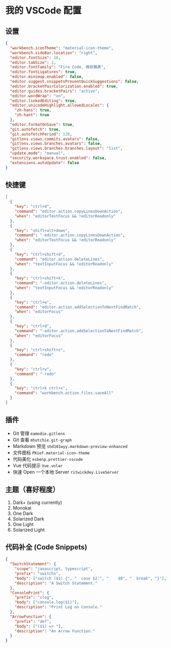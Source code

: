 # 我的 VSCode 配置

## 设置

```json
{
  "workbench.iconTheme": "material-icon-theme",
  "workbench.sideBar.location": "right",
  "editor.fontSize": 18,
  "editor.tabSize": 2,
  "editor.fontFamily": "Fira Code, 微软雅黑",
  "editor.fontLigatures": true,
  "editor.minimap.enabled": false,
  "editor.suggest.snippetsPreventQuickSuggestions": false,
  "editor.bracketPairColorization.enabled": true,
  "editor.guides.bracketPairs": "active",
  "editor.wordWrap": "on",
  "editor.linkedEditing": true,
  "editor.unicodeHighlight.allowedLocales": {
    "zh-hans": true,
    "zh-hant": true
  },
  "editor.formatOnSave": true,
  "git.autofetch": true,
  "git.autofetchPeriod": 120,
  "gitlens.views.commits.avatars": false,
  "gitlens.views.branches.avatars": false,
  "gitlens.views.branches.branches.layout": "list",
  "update.mode": "manual",
  "security.workspace.trust.enabled": false,
  "extensions.autoUpdate": false
}
```

## 快捷键

```json
[
  {
    "key": "ctrl+d",
    "command": "editor.action.copyLinesDownAction",
    "when": "editorTextFocus && !editorReadonly"
  },
  {
    "key": "shift+alt+down",
    "command": "-editor.action.copyLinesDownAction",
    "when": "editorTextFocus && !editorReadonly"
  },
  {
    "key": "ctrl+shift+d",
    "command": "editor.action.deleteLines",
    "when": "textInputFocus && !editorReadonly"
  },
  {
    "key": "ctrl+shift+k",
    "command": "-editor.action.deleteLines",
    "when": "textInputFocus && !editorReadonly"
  },
  {
    "key": "ctrl+w",
    "command": "editor.action.addSelectionToNextFindMatch",
    "when": "editorFocus"
  },
  {
    "key": "ctrl+d",
    "command": "-editor.action.addSelectionToNextFindMatch",
    "when": "editorFocus"
  },
  {
    "key": "ctrl+shift+z",
    "command": "redo"
  },
  {
    "key": "ctrl+y",
    "command": "-redo"
  },
  {
    "key": "ctrl+k ctrl+s",
    "command": "workbench.action.files.saveAll"
  }
]
```

## 插件

- Git 管理 `eamodio.gitlens`
- Git 查看 `mhutchie.git-graph`
- Markdown 预览 `shd101wyy.markdown-preview-enhanced`
- 文件图标 `PKief.material-icon-theme`
- 代码美化 `esbenp.prettier-vscode`
- Vue 代码提示 `Vue.volar`
- 快速 Open 一个本地 Server `ritwickdey.LiveServer`

## 主题（喜好程度）

1. Dark+ (using currently)
2. Monokai
3. One Dark
4. Solarized Dark
5. One Light
6. Solarized Light

## 代码补全 (Code Snippets)

```json
{
  "SwitchStatement": {
    "scope": "javascript, typescript",
    "prefix": "switchs",
    "body": ["switch ($1) {", "  case $2:", "    $0", "  break", "}"],
    "description": "A Switch Statement."
  },
  "ConsolePrint": {
    "prefix": "clog",
    "body": ["console.log($1)"],
    "description": "Print Log on Console."
  },
  "ArrowFunction": {
    "prefix": "def",
    "body": ["($1) => "],
    "description": "An Arrow Function."
  }
}
```
